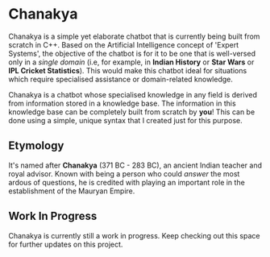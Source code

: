# Chanakya
Chanakya is a simple yet elaborate chatbot that is currently being built from scratch in C++. Based on the Artificial Intelligence concept of 'Expert Systems', the objective of the chatbot is for it to be one that is well-versed only in a *single domain* (i.e, for example, in **Indian History** or **Star Wars** or **IPL Cricket Statistics**). This would make this chatbot ideal for situations which require specialised assistance or domain-related knowledge.

Chanakya is a chatbot whose specialised knowledge in any field is derived from information stored in a knowledge base. The information in this knowledge base can be completely built from scratch by **you**! This can be done using a simple, unique syntax that I created just for this purpose.

## Etymology

It's named after **Chanakya** (371 BC - 283 BC), an ancient Indian teacher and royal advisor. Known with being a person who could *answer* the most ardous of questions, he is credited with playing an important role in the establishment of the Mauryan Empire. 

## Work In Progress
Chanakya is currently still a work in progress. Keep checking out this space for further updates on this project.
